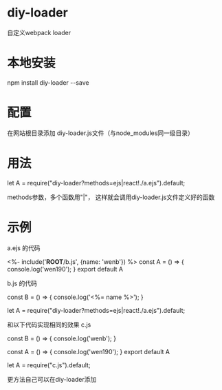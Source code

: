 # diy-loader
自定义webpack loader


# 本地安装
npm install diy-loader --save


# 配置
在网站根目录添加 diy-loader.js文件（与node_modules同一级目录）

# 用法
let A = require("diy-loader?methods=ejs|react!./a.ejs").default;

methods参数，多个函数用"|"， 这样就会调用diy-loader.js文件定义好的函数

# 示例
a.ejs 的代码

<%- include('__ROOT__/b.js', {name: 'wenb'}) %>
const A = () => {
	console.log('wen190');
}
export default A


b.js 的代码

const B = () => {
	console.log('<%= name %>');
}

let A = require("diy-loader?methods=ejs|react!./a.ejs").default;

和以下代码实现相同的效果
c.js 

const B = () => {
	console.log('wenb');
}

const A = () => {
	console.log('wen190');
}
export default A


let A = require("c.js").default;

更方法自己可以在diy-loader添加





